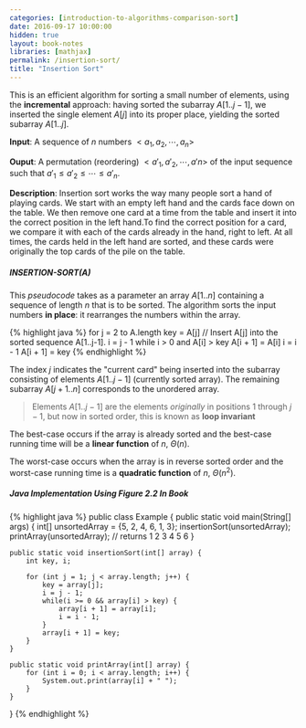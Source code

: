 ```yaml
---
categories: [introduction-to-algorithms-comparison-sort]
date: 2016-09-17 10:00:00
hidden: true
layout: book-notes
libraries: [mathjax]
permalink: /insertion-sort/
title: "Insertion Sort"
---
```


This is an efficient algorithm for sorting a small number of elements, using the __incremental__ approach: having sorted the subarray $A[1..j - 1]$, we inserted the single element $A[j]$ into its proper place, yielding the sorted subarray $A[1..j]$.

__Input__: A sequence of $n$ numbers $<a_1,a_2,\cdots,a_n>$

__Ouput__: A permutation (reordering) $<a'_1,a'_2,\cdots,a'n>$ of the input sequence such that $a'_1 \leq a'_2 \leq \cdots \leq a'_n$.

__Description__: Insertion sort works the way many people sort a hand of playing cards. We start with an empty left hand and the cards face down on the table. We then remove one card at a time from the table and insert it into the correct position in the left hand.To find the correct position for a card, we compare it with each of the cards already in the hand, right to left. At all times, the cards held in the left hand are sorted, and these cards were originally the top cards of the pile on the table.

##### INSERTION-SORT(A)

This _pseudocode_ takes as a parameter an array $A[1..n]$ containing a sequence of length $n$ that is to be sorted. The algorithm sorts the input numbers __in place__: it rearranges the numbers within the array.

{% highlight java %}
  for j = 2 to A.length
    key = A[j]
    // Insert A[j] into the sorted sequence A[1..j-1].
    i = j - 1
    while i > 0 and A[i] > key
      A[i + 1] = A[i]
      i = i - 1
    A[i + 1] = key
{% endhighlight %}

The index $j$ indicates the "current card" being inserted into the subarray consisting of elements $A[1..j - 1]$ (currently sorted array). The remaining subarray $A[j + 1..n]$ corresponds to the unordered array.

> Elements $A[1..j - 1]$ are the elements _originally_ in positions $1$ through $j - 1$, but now in sorted order, this is known as __loop invariant__

The best-case occurs if the array is already sorted and the best-case running time will be a __linear function__ of $n$, $\Theta(n)$.

The worst-case occurs when the array is in reverse sorted order and the worst-case running time is a __quadratic function__ of $n$, $\Theta(n^2)$.

##### Java Implementation Using Figure 2.2 In Book

{% highlight java %}
  public class Example {
    public static void main(String[] args) {
        int[] unsortedArray = {5, 2, 4, 6, 1, 3};
        insertionSort(unsortedArray);
        printArray(unsortedArray);
        // returns 1 2 3 4 5 6
    }

    public static void insertionSort(int[] array) {
        int key, i;

        for (int j = 1; j < array.length; j++) {
            key = array[j];
            i = j - 1;
            while(i >= 0 && array[i] > key) {
                array[i + 1] = array[i];
                i = i - 1;
            }
            array[i + 1] = key;
        }
    }

    public static void printArray(int[] array) {
        for (int i = 0; i < array.length; i++) {
            System.out.print(array[i] + " ");
        }
    }
  }
{% endhighlight %}